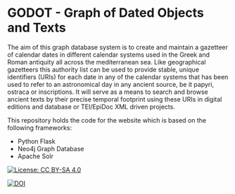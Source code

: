 # GODOT - Graph of Dated Objects and Texts

The aim of this graph database system is to create and maintain a gazetteer of calendar dates in different calendar systems used in the Greek and Roman antiquity all across the mediterranean sea. 
Like geographical gazetteers this authority list can be used to provide stable, unique identifiers (URIs) for each date in any of the calendar systems that has been used to refer to an astronomical day in any ancient source, be it papyri, ostraca or inscriptions. 
It will serve as a means to search and browse ancient texts by their precise temporal footprint using these URIs in digital editions and database or TEI/EpiDoc XML driven projects. 

This repository holds the code for the website which is based on the following frameworks:

- Python Flask
- Neo4j Graph Database
- Apache Solr

[![License: CC BY-SA 4.0](https://img.shields.io/badge/License-CC%20BY--SA%204.0-lightgrey.svg)](https://creativecommons.org/licenses/by-sa/4.0/)

[![DOI](https://zenodo.org/badge/DOI/10.5281/zenodo.2615393.svg)](https://doi.org/10.5281/zenodo.2615393)
